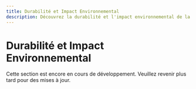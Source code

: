 ```yaml
---
title: Durabilité et Impact Environnemental
description: Découvrez la durabilité et l'impact environnemental de la culture de la caméline.
---
```

# Durabilité et Impact Environnemental

Cette section est encore en cours de développement. Veuillez revenir plus tard pour des mises à jour.